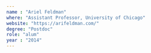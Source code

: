 ```yaml
---
name : "Ariel Feldman"
where: "Assistant Professor, University of Chicago"
website: "https://arifeldman.com/"
degree: "Postdoc"
role: "alum"
year : "2014"
---
```

